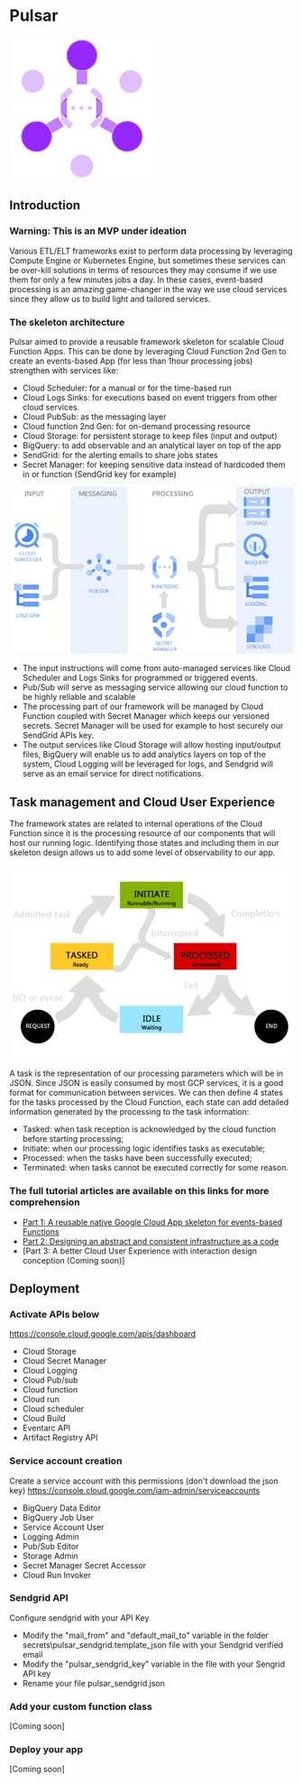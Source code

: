 # Pulsar
![alternativetext](readme/pulsar_icon.png)
## Introduction

### Warning: This is an MVP under ideation

Various ETL/ELT frameworks exist to perform data processing by leveraging Compute Engine or Kubernetes Engine, but sometimes these services can be over-kill solutions in terms of resources they may consume if we use them for only a few minutes jobs a day. In these cases, event-based processing is an amazing game-changer in the way we use cloud services since they allow us to build light and tailored services.

### The skeleton architecture
Pulsar aimed to provide a reusable framework skeleton for scalable Cloud Function Apps. This can be done by leveraging Cloud Function 2nd Gen to create an events-based App (for less than 1hour processing jobs) strengthen with services like:

- Cloud Scheduler: for a manual or for the time-based run
- Cloud Logs Sinks: for executions based on event triggers from other cloud services.
- Cloud PubSub: as the messaging layer
- Cloud function 2nd Gen: for on-demand processing resource
- Cloud Storage: for persistent storage to keep files (input and output)
- BigQuery: to add observable and an analytical layer on top of the app
- SendGrid: for the alerting emails to share jobs states
- Secret Manager: for keeping sensitive data instead of hardcoded them in or function (SendGrid key for example)

![alternativetext](readme/pulsar_schema.png)

- The input instructions will come from auto-managed services like Cloud Scheduler and Logs Sinks for programmed or triggered events.
- Pub/Sub will serve as messaging service allowing our cloud function to be highly reliable and scalable
- The processing part of our framework will be managed by Cloud Function coupled with Secret Manager which keeps our versioned secrets. Secret Manager will be used for example to host securely our SendGrid APIs key.
- The output services like Cloud Storage will allow hosting input/output files, BigQuery will enable us to add analytics layers on top of the system, Cloud Logging will be leveraged for logs, and Sendgrid will serve as an email service for direct notifications. 

## Task management and Cloud User Experience

The framework states are related to internal operations of the Cloud Function since it is the processing resource of our components that will host our running logic. Identifying those states and including them in our skeleton design allows us to add some level of observability to our app.

![alternativetext](readme/pulsar_states.png)

A task is the representation of our processing parameters which will be in JSON. Since JSON is easily consumed by most GCP services, it is a good format for communication between services.
We can then define 4 states for the tasks processed by the Cloud Function, each state can add detailed information generated by the processing to the task information:

- Tasked: when task reception is acknowledged by the cloud function before starting processing;
- Initiate: when our processing logic identifies tasks as executable;
- Processed: when the tasks have been successfully executed;
- Terminated: when tasks cannot be executed correctly for some reason.

### The full tutorial articles are available on this links for more comprehension

- [Part 1: A reusable native Google Cloud App skeleton for events-based Functions](https://medium.com/@ktiyab_42514/pulsar-a-tutorial-of-a-reusable-native-google-cloud-app-skeleton-for-events-based-functions-part-83a1dd71a1be)
- [Part 2: Designing an abstract and consistent infrastructure as a code](https://medium.com/@ktiyab_42514/pulsar-designing-an-abstract-and-consistent-infrastructure-as-a-code-part-2-10654bc630ed)
- [Part 3: A better Cloud User Experience with interaction design conception (Coming soon)]

## Deployment

### Activate APIs below
https://console.cloud.google.com/apis/dashboard 
- Cloud Storage
- Cloud Secret Manager
- Cloud Logging
- Cloud Pub/sub
- Cloud function
- Cloud run
- Cloud scheduler
- Cloud Build
- Eventarc API
- Artifact Registry API

### Service account creation

Create a service account with this permissions (don't download the json key)
https://console.cloud.google.com/iam-admin/serviceaccounts

- BigQuery Data Editor
- BigQuery Job User
- Service Account User
- Logging Admin
- Pub/Sub Editor
- Storage Admin
- Secret Manager Secret Accessor
- Cloud Run Invoker

### Sendgrid API
Configure sendgrid with your API Key
  - Modify the "mail_from" and "default_mail_to" variable in the folder secrets\pulsar_sendgrid.template_json file with your Sendgrid verified email
  - Modify the "pulsar_sendgrid_key" variable in the file with your Sengrid API key
  - Rename your file pulsar_sendgrid.json

### Add your custom function class

[Coming soon]

### Deploy your app

[Coming soon]